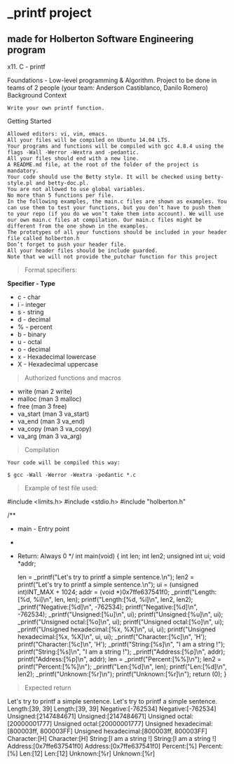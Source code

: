 
# _printf project
## made for Holberton Software Engineering program

x11. C - printf

Foundations - Low-level programming & Algorithm.
Project to be done in teams of 2 people (your team: Anderson Castiblanco, Danilo Romero)
Background Context

    Write your own printf function.

Getting Started

    Allowed editors: vi, vim, emacs.
    All your files will be compiled on Ubuntu 14.04 LTS.
    Your programs and functions will be compiled with gcc 4.8.4 using the flags -Wall -Werror -Wextra and -pedantic.
    All your files should end with a new line.
    A README.md file, at the root of the folder of the project is mandatory.
    Your code should use the Betty style. It will be checked using betty-style.pl and betty-doc.pl.
    You are not allowed to use global variables.
    No more than 5 functions per file.
    In the following examples, the main.c files are shown as examples. You can use them to test your functions, but you don’t have to push them to your repo (if you do we won’t take them into account). We will use our own main.c files at compilation. Our main.c files might be different from the one shown in the examples.
    The prototypes of all your functions should be included in your header file called holberton.h
    Don’t forget to push your header file.
    All your header files should be include guarded.
    Note that we will not provide the_putchar function for this project

> Format specifiers:

**Specifier - Type**

* c         - char
* i         - integer
* s         - string
* d         - decimal
* %         - percent
* b         - binary
* u         - octal
* o         - decimal
* x         - Hexadecimal lowercase
* X         - Hexadecimal uppercase

>Authorized functions and macros

 *   write (man 2 write)
 *   malloc (man 3 malloc)
 *   free (man 3 free)
 *   va_start (man 3 va_start)
 *   va_end (man 3 va_end)
 *   va_copy (man 3 va_copy)
 *   va_arg (man 3 va_arg)

> Compilation

    Your code will be compiled this way:
```
$ gcc -Wall -Werror -Wextra -pedantic *.c
```
> Example of test file used:


#include <limits.h>
#include <stdio.h>
#include "holberton.h"

/**
 * main - Entry point
 *
 * Return: Always 0
 */
int main(void)
{
    int len;
    int len2;
    unsigned int ui;
    void *addr;

    len = _printf("Let's try to printf a simple sentence.\n");
    len2 = printf("Let's try to printf a simple sentence.\n");
    ui = (unsigned int)INT_MAX + 1024;
    addr = (void *)0x7ffe637541f0;
    _printf("Length:[%d, %i]\n", len, len);
    printf("Length:[%d, %i]\n", len2, len2);
    _printf("Negative:[%d]\n", -762534);
    printf("Negative:[%d]\n", -762534);
    _printf("Unsigned:[%u]\n", ui);
    printf("Unsigned:[%u]\n", ui);
    _printf("Unsigned octal:[%o]\n", ui);
    printf("Unsigned octal:[%o]\n", ui);
    _printf("Unsigned hexadecimal:[%x, %X]\n", ui, ui);
    printf("Unsigned hexadecimal:[%x, %X]\n", ui, ui);
    _printf("Character:[%c]\n", 'H');
    printf("Character:[%c]\n", 'H');
    _printf("String:[%s]\n", "I am a string !");
    printf("String:[%s]\n", "I am a string !");
    _printf("Address:[%p]\n", addr);
    printf("Address:[%p]\n", addr);
    len = _printf("Percent:[%%]\n");
    len2 = printf("Percent:[%%]\n");
    _printf("Len:[%d]\n", len);
    printf("Len:[%d]\n", len2);
    _printf("Unknown:[%r]\n");
    printf("Unknown:[%r]\n");
    return (0);
}
> Expected return

Let's try to printf a simple sentence.
Let's try to printf a simple sentence.
Length:[39, 39]
Length:[39, 39]
Negative:[-762534]
Negative:[-762534]
Unsigned:[2147484671]
Unsigned:[2147484671]
Unsigned octal:[20000001777]
Unsigned octal:[20000001777]
Unsigned hexadecimal:[800003ff, 800003FF]
Unsigned hexadecimal:[800003ff, 800003FF]
Character:[H]
Character:[H]
String:[I am a string !]
String:[I am a string !]
Address:[0x7ffe637541f0]
Address:[0x7ffe637541f0]
Percent:[%]
Percent:[%]
Len:[12]
Len:[12]
Unknown:[%r]
Unknown:[%r]



